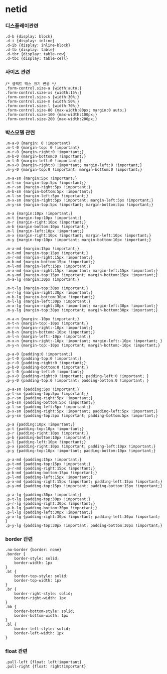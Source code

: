 # netid 

### 디스플레이관련 

	.d-b {display: block}
	.d-i {display: inline}
	.d-ib {display: inline-block}
	.d-tb {display: table}
	.d-tbr {display: table-row}
	.d-tbc {display: table-cell}

### 사이즈 관련

	/* 셀렉트 박스 크기 변경 */
	.form-control.size-a {width:auto;}
	.form-control.size-xs {width:15%;}
	.form-control.size-s {width:30%;}
	.form-control.size-m {width:50%;}
	.form-control.size-l {width:70%;}
	.form-control.size-80 {max-width:80px; margin:0 auto;}
	.form-control.size-100 {max-width:100px;}
	.form-control.size-200 {max-width:200px;}

### 박스모델 관련

	.m-a-0 {margin: 0 !important}
	.m-t-0 {margin-top: 0 !important}
	.m-r-0 {margin-right:0 !important;}
	.m-b-0 {margin-bottom:0 !important;}
	.m-l-0 {margin-left:0 !important;}
	.m-x-0 {margin-right:0 !important; margin-left:0 !important;}
	.m-y-0 {margin-top:0 !important; margin-bottom:0 !important;}

	.m-a-sm {margin:5px !important;}
	.m-t-sm {margin-top:5px !important;}
	.m-r-sm {margin-right:5px !important;}
	.m-b-sm {margin-bottom:5px !important;}
	.m-l-sm {margin-left:5px !important;}
	.m-x-sm {margin-right:5px !important; margin-left:5px !important;}
	.m-y-sm {margin-top:5px !important; margin-bottom:5px !important;}

	.m-a {margin:10px !important;}
	.m-t {margin-top:10px !important;}
	.m-r {margin-right:10px !important;}
	.m-b {margin-bottom:10px !important;}
	.m-l {margin-left:10px !important;}
	.m-x {margin-right:10px !important; margin-left:10px !important;}
	.m-y {margin-top:10px !important; margin-bottom:10px !important;}

	.m-a-md {margin:15px !important;}
	.m-t-md {margin-top:15px !important;}
	.m-r-md {margin-right:15px !important;}
	.m-b-md {margin-bottom:15px !important;}
	.m-l-md {margin-left:15px !important;}
	.m-x-md {margin-right:15px !important; margin-left:15px !important;}
	.m-y-md {margin-top:15px !important; margin-bottom:15px !important;}
	.m-a-lg {margin:30px !important;}

	.m-t-lg {margin-top:30px !important;}
	.m-r-lg {margin-right:30px !important;}
	.m-b-lg {margin-bottom:30px !important;}
	.m-l-lg {margin-left:30px !important;}
	.m-x-lg {margin-right:30px !important; margin-left:30px !important;}
	.m-y-lg {margin-top:30px !important; margin-bottom:30px !important;}

	.m-a-n {margin:-10px !important;}
	.m-t-n {margin-top:-10px !important;}
	.m-r-n {margin-right:-10px !important;}
	.m-b-n {margin-bottom:-10px !important;}
	.m-l-n {margin-left:-10px !important;}
	.m-x-n {margin-right:-10px !important; margin-left:-10px !important; }
	.m-y-n {margin-top:-10px !important; margin-bottom:-10px !important;}

	.p-a-0 {padding:0 !important;}
	.p-t-0 {padding-top:0 !important;}
	.p-r-0 {padding-right:0 !important;}
	.p-b-0 {padding-bottom:0 !important;}
	.p-l-0 {padding-left:0 !important;}
	.p-x-0 {padding-right:0 !important; padding-left:0 !important; }
	.p-y-0 {padding-top:0 !important; padding-bottom:0 !important; }

	.p-a-sm {padding:5px !important;}
	.p-t-sm {padding-top:5px !important;}
	.p-r-sm {padding-right:5px !important;}
	.p-b-sm {padding-bottom:5px !important;}
	.p-l-sm {padding-left:5px !important;}
	.p-x-sm {padding-right:5px !important; padding-left:5px !important;}
	.p-y-sm {padding-top:5px !important; padding-bottom:5px !important;}

	.p-a {padding:10px !important;}
	.p-t {padding-top:10px !important;}
	.p-r {padding-right:10px !important;}
	.p-b {padding-bottom:10px !important;}
	.p-l {padding-left:10px !important;}
	.p-x {padding-right:10px !important; padding-left:10px !important;}
	.p-y {padding-top:10px !important; padding-bottom:10px !important;}

	.p-a-md {padding:15px !important;}
	.p-t-md {padding-top:15px !important;}
	.p-r-md {padding-right:15px !important;}
	.p-b-md {padding-bottom:15px !important;}
	.p-l-md {padding-left:15px !important;}
	.p-x-md {padding-right:15px !important; padding-left:15px !important;}
	.p-y-md {padding-top:15px !important; padding-bottom:15px !important;}

	.p-a-lg {padding:30px !important;}
	.p-t-lg {padding-top:30px !important;}
	.p-r-lg {padding-right:30px !important;}
	.p-b-lg {padding-bottom:30px !important;}
	.p-l-lg {padding-left:30px !important;}
	.p-x-lg {padding-right:30px !important; padding-left:30px !important; }
	.p-y-lg {padding-top:30px !important; padding-bottom:30px !important;}



### border 관련

	.no-border {border: none}
	.border {
		border-style: solid;
		border-width: 1px
	}
	.bt {
		border-top-style: solid;
		border-top-width: 1px
	}
	.br {
		border-right-style: solid;
		border-right-width: 1px
	}
	.bb {
		border-bottom-style: solid;
		border-bottom-width: 1px
	}
	.bl {
		border-left-style: solid;
		border-left-width: 1px
	}

































































































































































### float 관련
	.pull-left {float: left!important}
	.pull-right {float: right!important}








